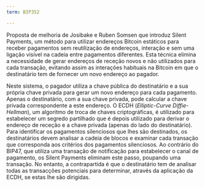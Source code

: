 ```yaml
---
term: BIP352

---
```

Proposta de melhoria de Josibake e Ruben Somsen que introduz Silent Payments, um método para utilizar endereços Bitcoin estáticos para receber pagamentos sem reutilização de endereços, interação e sem uma ligação visível na cadeia entre pagamentos diferentes. Esta técnica elimina a necessidade de gerar endereços de receção novos e não utilizados para cada transação, evitando assim as interações habituais na Bitcoin em que o destinatário tem de fornecer um novo endereço ao pagador.

Neste sistema, o pagador utiliza a chave pública do destinatário e a sua própria chave privada para gerar um novo endereço para cada pagamento. Apenas o destinatário, com a sua chave privada, pode calcular a chave privada correspondente a este endereço. O ECDH (*Elliptic-Curve Diffie-Hellman*), um algoritmo de troca de chaves criptográficas, é utilizado para estabelecer um segredo partilhado que é depois utilizado para derivar o endereço de receção e a chave privada (apenas do lado do destinatário). Para identificar os pagamentos silenciosos que lhes são destinados, os destinatários devem analisar a cadeia de blocos e examinar cada transação que corresponda aos critérios dos pagamentos silenciosos. Ao contrário do BIP47, que utiliza uma transação de notificação para estabelecer o canal de pagamento, os Silent Payments eliminam este passo, poupando uma transação. No entanto, a contrapartida é que o destinatário tem de analisar todas as transacções potenciais para determinar, através da aplicação da ECDH, se estas lhe são dirigidas.